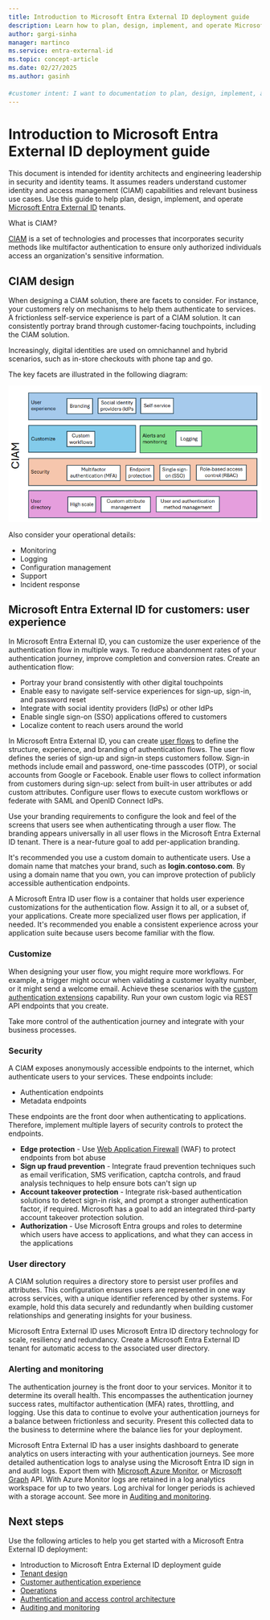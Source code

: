 ```yaml
---
title: Introduction to Microsoft Entra External ID deployment guide
description: Learn how to plan, design, implement, and operate Microsoft Entra External ID tenants.
author: gargi-sinha
manager: martinco
ms.service: entra-external-id
ms.topic: concept-article
ms.date: 02/27/2025
ms.author: gasinh

#customer intent: I want to documentation to plan, design, implement, and operate Microsoft Entra External ID in my environment.
---
```


# Introduction to Microsoft Entra External ID deployment guide

This document is intended for identity architects and engineering leadership in security and identity teams. It assumes readers understand customer identity and access management (CIAM) capabilities and relevant business use cases. Use this guide to help plan, design, implement, and operate [Microsoft Entra External ID](../external-id/external-identities-overview.md) tenants.

What is CIAM? 

[CIAM](../external-id/customers/overview-customers-ciam.md) is a set of technologies and processes that incorporates security methods like multifactor authentication to ensure only authorized individuals access an organization's sensitive information. 

## CIAM design

When designing a CIAM solution, there are facets to consider. For instance, your customers rely on mechanisms to help them authenticate to services. A frictionless self-service experience is part of a CIAM solution. It can consistently portray brand through customer-facing touchpoints, including the CIAM solution.  

Increasingly, digital identities are used on omnichannel and hybrid scenarios, such as in-store checkouts with phone tap and go. 

The key facets are illustrated in the following diagram: 

   [ ![Diagram of CIAM features and options.](media/deployment-external/ciam-facets.png) ](media/deployment-external/ciam-facets-expanded.png#lightbox)

Also consider your operational details:

* Monitoring
* Logging
* Configuration management
* Support
* Incident response

## Microsoft Entra External ID for customers: user experience

In Microsoft Entra External ID, you can customize the user experience of the authentication flow in multiple ways. To reduce abandonment rates of your authentication journey, improve completion and conversion rates. Create an authentication flow: 

* Portray your brand consistently with other digital touchpoints 
* Enable easy to navigate self-service experiences for sign-up, sign-in, and password reset
* Integrate with social identity providers (IdPs) or other IdPs
* Enable single sign-on (SSO) applications offered to customers
* Localize content to reach users around the world 

In Microsoft Entra External ID, you can create [user flows](../external-id/customers/how-to-user-flow-sign-up-sign-in-customers.md) to define the structure, experience, and branding of authentication flows. The user flow defines the series of sign-up and sign-in steps customers follow. Sign-in methods include email and password, one-time passcodes (OTP), or social accounts from Google or Facebook. Enable user flows to collect information from customers during sign-up: select from built-in user attributes or add custom attributes. Configure user flows to execute custom workflows or federate with SAML and OpenID Connect IdPs. 

Use your branding requirements to configure the look and feel of the screens that users see when authenticating through a user flow. The branding appears universally in all user flows in the Microsoft Entra External ID tenant. There is a near-future goal to add per-application branding. 

It's recommended you use a custom domain to authenticate users. Use a domain name that matches your brand, such as **login.contoso.com**. By using a domain name that you own, you can improve protection of publicly accessible authentication endpoints. 

A Microsoft Entra ID user flow is a container that holds user experience customizations for the authentication flow. Assign it to all, or a subset of, your applications. Create more specialized user flows per application, if needed. It's recommended you enable a consistent experience across your application suite because users become familiar with the flow. 

### Customize

When designing your user flow, you might require more workflows. For example, a trigger might occur when validating a customer loyalty number, or it might send a welcome email. Achieve these scenarios with the [custom authentication extensions](../identity-platform/custom-extension-overview.md) capability. Run your own custom logic via REST API endpoints that you create. 

Take more control of the authentication journey and integrate with your business processes. 

### Security

A CIAM exposes anonymously accessible endpoints to the internet, which authenticate users to your services. These endpoints include: 

* Authentication endpoints
* Metadata endpoints 

These endpoints are the front door when authenticating to applications. Therefore, implement multiple layers of security controls to protect the endpoints.

* **Edge protection** - Use [Web Application Firewall](/azure/web-application-firewall/overview) (WAF) to protect endpoints from bot abuse
* **Sign up fraud prevention** - Integrate fraud prevention techniques such as email verification, SMS verification, captcha controls, and fraud analysis techniques to help ensure bots can't sign up
* **Account takeover protection** - Integrate risk-based authentication solutions to detect sign-in risk, and prompt a stronger authentication factor, if required. Microsoft has a goal to add an integrated third-party account takeover protection solution.
* **Authorization** - Use Microsoft Entra groups and roles to determine which users have access to applications, and what they can access in the applications

### User directory

A CIAM solution requires a directory store to persist user profiles and attributes. This configuration ensures users are represented in one way across services, with a unique identifier referenced by other systems. For example, hold this data securely and redundantly when building customer relationships and generating insights for your business. 

Microsoft Entra External ID uses Microsoft Entra ID directory technology for scale, resiliency and redundancy. Create a Microsoft Entra External ID tenant for automatic access to the associated user directory. 

### Alerting and monitoring

The authentication journey is the front door to your services. Monitor it to determine its overall health. This encompasses the authentication journey success rates, multifactor authentication (MFA) rates, throttling, and logging. Use this data to continue to evolve your authentication journeys for a balance between frictionless and security. Present this collected data to the business to determine where the balance lies for your deployment. 

Microsoft Entra External ID has a user insights dashboard to generate analytics on users interacting with your authentication journeys. See more detailed authentication logs to analyse using the Microsoft Entra ID sign in and audit logs. Export them with [Microsoft Azure Monitor](/azure/azure-monitor/), or [Microsoft Graph](/graph/overview) API. With Azure Monitor logs are retained in a log analytics workspace for up to two years. Log archival for longer periods is achieved with a storage account. See more in [Auditing and monitoring](deployment-external-audit-monitor.md).

## Next steps

Use the following articles to help you get started with a Microsoft Entra External ID deployment: 

* Introduction to Microsoft Entra External ID deployment guide
* [Tenant design](deployment-external-tenant-design.md)
* [Customer authentication experience](deployment-external-customer-authentication.md)
* [Operations](deployment-external-operations.md)
* [Authentication and access control architecture](deployment-external-authentication-access-control.md)
* [Auditing and monitoring](deployment-external-audit-monitor.md)
